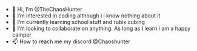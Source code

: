 - 👋 Hi, I’m @TheChaosHunter
- 👀 I’m interested in coding although i i know nothing about it
- 🌱 I’m currently learning school stuff and rubix cubing
- 💞️ I’m looking to collaborate on anything. As long as I learn i am a happy camper
- 📫 How to reach me my discord @Chaoshunter

<!---
TheChaosHunter/TheChaosHunter is a ✨ special ✨ repository because its `README.md` (this file) appears on your GitHub profile.
You can click the Preview link to take a look at your changes.
--->
